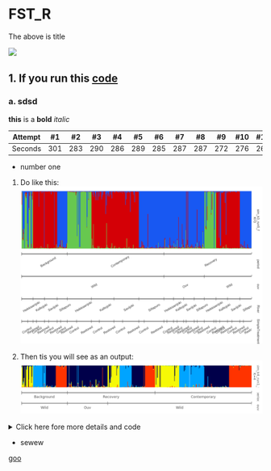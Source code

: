 # FST_R

The above is title

![](https://cdna.artstation.com/p/assets/images/images/004/615/296/original/ana-tormenta-ignea-entero-google.gif?1484994914)


## 1. If you run this [code](https://github.com/noyara3/FST_R/blob/main/8popFst.Rmd)

### a. sdsd

**this** is a **bold** *italic*

Attempt | #1 | #2 | #3 | #4 | #5 | #6 | #7 | #8 | #9 | #10 | #11
--- | --- | --- | --- |--- |--- |--- |--- |--- |--- |--- |---
Seconds | 301 | 283 | 290 | 286 | 289 | 285 | 287 | 287 | 272 | 276 | 269


* number one
1. Do like this:
![image_haider](https://raw.githubusercontent.com/noyara3/FST_R/main/pophelperShiny_v2.1.1_barplot%20(2).png?token=GHSAT0AAAAAAB4YBV6P455HXMHJAGL26GRUY6CW23Q)

2. Then tis you will see as an output:
![](https://raw.githubusercontent.com/noyara3/FST_R/main/images/pophelperShiny_v2.1.1_barplot.png?token=GHSAT0AAAAAAB4YBV6P3HPUDYXWB3YLT3BKY6CW7AQ)

<details>
<summary> Click here fore more details and code </summary>
  
* number 2

  **ddfdfd**
  
  
- code like this:

```{r}
install.packages("ggplot2", repos = "http://cran.us.r-project.org")
library("ggplot2") 
install.packages("adegenet", repos = "http://cran.us.r-project.org") 
library("adegenet") 
install.packages("dplyr", repos = "http://cran.us.r-project.org") 
library("dplyr") 
install.packages("poppr", repos = "http://cran.us.r-project.org") 
library("poppr") 
install.packages("hierfstat", repos = "http://cran.us.r-project.org") 
library("hierfstat") 
install.packages("reshape2", repos = "http://cran.us.r-project.org") 
library("reshape2") 
install.packages("scales", repos = "http://cran.us.r-project.org") 
library("scales") 
install.packages("RColorBrewer", repos = "http://cran.us.r-project.org") 
library("RColorBrewer") 
```
</details>

- sewew

[goo](www.google.com)
